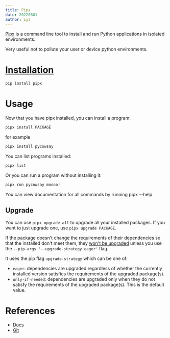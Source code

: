 ```yaml
---
title: Pipx
date: 20220801
author: Lyz
---
```


[Pipx](https://pypa.github.io/pipx/) is a command line tool to install and run
Python applications in isolated environments.

Very useful not to pollute your user or device python environments.

# [Installation](https://pypa.github.io/pipx/#on-linux-install-via-pip-requires-pip-190-or-later)

```bash
pip install pipx
```

# Usage

Now that you have pipx installed, you can install a program:

```bash
pipx install PACKAGE
```

for example

```bash
pipx install pycowsay
```

You can list programs installed:

```bash
pipx list
```

Or you can run a program without installing it:

```bash
pipx run pycowsay moooo!
```

You can view documentation for all commands by running pipx --help.

## Upgrade

You can use `pipx upgrade-all` to upgrade all your installed packages. If you
want to just upgrade one, use `pipx upgrade PACKAGE`.

If the package doesn't change the requirements of their dependencies so that the
installed don't meet them, they
[won't be upgraded](https://github.com/pypa/pipx/issues/175) unless you use the
`--pip-args '--upgrade-strategy eager'` flag.

It uses the pip flag `upgrade-strategy` which can be one of:

- `eager`: dependencies are upgraded regardless of whether the currently
  installed version satisfies the requirements of the upgraded package(s).
- `only-if-needed`: dependencies are upgraded only when they do not satisfy the
  requirements of the upgraded package(s). This is the default value.

# References

- [Docs](https://pypa.github.io/pipx/)
- [Git](https://github.com/pypa/pipx/)
